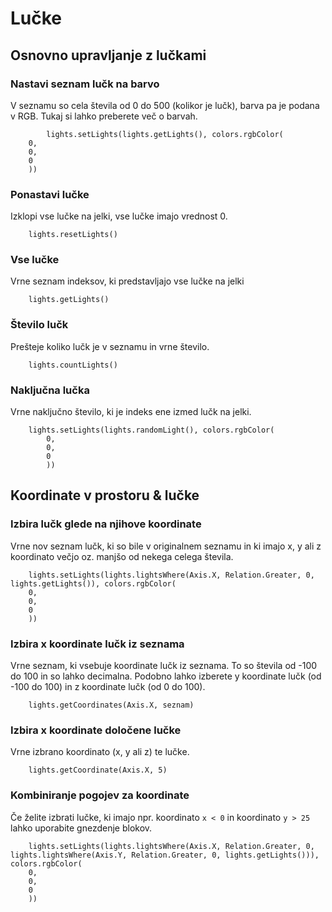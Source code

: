 # Lučke

## Osnovno upravljanje z lučkami
### Nastavi seznam lučk na barvo
V seznamu so cela števila od 0 do 500 (kolikor je lučk), barva pa je podana v RGB. Tukaj si lahko preberete več o barvah.
```block
        lights.setLights(lights.getLights(), colors.rgbColor(
    0,
    0,
    0
    ))
```

### Ponastavi lučke
Izklopi vse lučke na jelki, vse lučke imajo vrednost 0.
```block
    lights.resetLights()
```

### Vse lučke
Vrne seznam indeksov, ki predstavljajo vse lučke na jelki
```block
    lights.getLights()
```

### Število lučk
Prešteje koliko lučk je v seznamu in vrne število.
```block
    lights.countLights()
```

### Naključna lučka
Vrne naključno število, ki je indeks ene izmed lučk na jelki.
```block
    lights.setLights(lights.randomLight(), colors.rgbColor(
        0,
        0,
        0
        ))
```
## Koordinate v prostoru & lučke

### Izbira lučk glede na njihove koordinate
Vrne nov seznam lučk, ki so bile v originalnem seznamu in ki imajo x, y ali z koordinato večjo oz. manjšo od nekega celega števila.
```block
    lights.setLights(lights.lightsWhere(Axis.X, Relation.Greater, 0, lights.getLights()), colors.rgbColor(
    0,
    0,
    0
    ))
```

### Izbira x koordinate lučk iz seznama
Vrne seznam, ki vsebuje koordinate lučk iz seznama. To so števila od -100 do 100 in so lahko decimalna. Podobno lahko izberete y koordinate lučk (od -100 do 100) in z koordinate lučk (od 0 do 100).
```block
    lights.getCoordinates(Axis.X, seznam)
```

### Izbira x koordinate določene lučke
Vrne izbrano koordinato (x, y ali z) te lučke.
```block
    lights.getCoordinate(Axis.X, 5)
```

### Kombiniranje pogojev za koordinate
Če želite izbrati lučke, ki imajo npr. koordinato `x < 0` in koordinato `y > 25` lahko uporabite gnezdenje blokov.
```block
    lights.setLights(lights.lightsWhere(Axis.X, Relation.Greater, 0, lights.lightsWhere(Axis.Y, Relation.Greater, 0, lights.getLights())), colors.rgbColor(
    0,
    0,
    0
    ))
```

